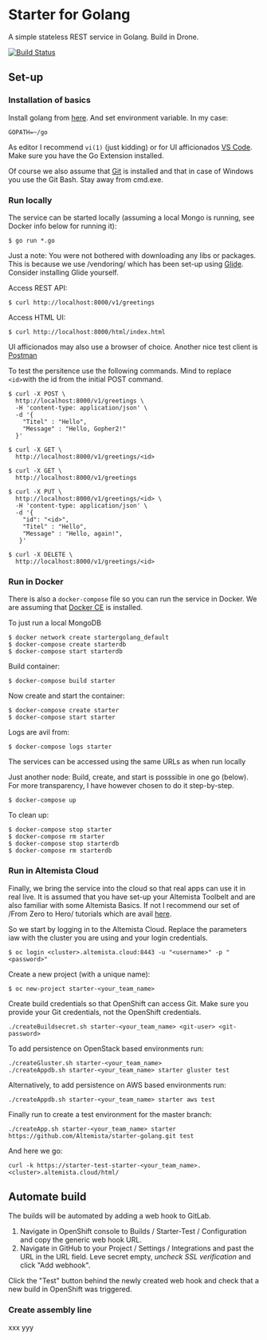 # Starter for Golang #
A simple stateless REST service in Golang. Build in Drone.

[![Build Status](http://164.177.187.96:18000/api/badges/okoeth/starter-golang/status.svg)](http://164.177.187.96:18000/okoeth/starter-golang)

## Set-up ##

### Installation of basics ###
Install golang from [here](http://golang.org). And set environment variable. In my case:
```
GOPATH=~/go
```

As editor I recommend `vi(1)` (just kidding) or for UI afficionados [VS Code](https://code.visualstudio.com/). Make sure you have the Go Extension installed.

Of course we also assume that [Git](https://git-scm.com/) is installed and that in case of Windows you use the Git Bash. Stay away from cmd.exe.

### Run locally ###
The service can be started locally (assuming a local Mongo is running, see Docker info below for running it):
```
$ go run *.go
```

Just a note: You were not bothered with downloading any libs or packages. This is because we use /vendoring/ which has been set-up using [Glide](http://glide.sh/). Consider installing Glide yourself.

Access REST API:
```
$ curl http://localhost:8000/v1/greetings
```

Access HTML UI:
```
$ curl http://localhost:8000/html/index.html
```

UI afficionados may also use a browser of choice. Another nice test client is [Postman](https://www.getpostman.com/)

To test the persitence use the following commands. Mind to replace `<id>`with the id from the initial POST command.
```
$ curl -X POST \
  http://localhost:8000/v1/greetings \
  -H 'content-type: application/json' \
  -d '{
	"Titel" : "Hello",
	"Message" : "Hello, Gopher2!"
  }'

$ curl -X GET \
  http://localhost:8000/v1/greetings/<id>

$ curl -X GET \
  http://localhost:8000/v1/greetings

$ curl -X PUT \
  http://localhost:8000/v1/greetings/<id> \
  -H 'content-type: application/json' \
  -d '{
    "id": "<id>",
	"Titel" : "Hello",
	"Message" : "Hello, again!",
   }'

$ curl -X DELETE \
  http://localhost:8000/v1/greetings/<id>  
```

### Run in Docker ###
There is also a `docker-compose` file so you can run the service in Docker. We are assuming that [Docker CE](https://www.docker.com/) is installed.

To just run a local MongoDB
```
$ docker network create startergolang_default
$ docker-compose create starterdb
$ docker-compose start starterdb
```


Build container:
```
$ docker-compose build starter
```

Now create and start the container:
```
$ docker-compose create starter
$ docker-compose start starter
```

Logs are avil from:
```
$ docker-compose logs starter
```

The services can be accessed using the same URLs as when run locally

Just another node: Build, create, and start is posssible in one go (below). For more transparency, I have however chosen to do it step-by-step.
```
$ docker-compose up 
```

To clean up:
```
$ docker-compose stop starter
$ docker-compose rm starter
$ docker-compose stop starterdb
$ docker-compose rm starterdb
```

### Run in Altemista Cloud ###
Finally, we bring the service into the cloud so that real apps can use it in real live. It is assumed that you have set-up your Altemista Toolbelt and are also familiar with some Altemista Basics. If not I recommend our set of /From Zero to Hero/ tutorials which are avail [here](https://tutorial-tutorial.ballpark.altemista.cloud/).

So we start by logging in to the Altemista Cloud. Replace the parameters iaw with the cluster you are using and your login credentials.
```
$ oc login <cluster>.altemista.cloud:8443 -u "<username>" -p "<password>"
```

Create a new project (with a unique name):
```
$ oc new-project starter-<your_team_name>
```

Create build credentials so that OpenShift can access Git. Make sure you provide your Git credentials, not the OpenShift credentials. 
```
./createBuildsecret.sh starter-<your_team_name> <git-user> <git-password>
```

To add persistence on OpenStack based environments run:
```
./createGluster.sh starter-<your_team_name>
./createAppdb.sh starter-<your_team_name> starter gluster test
```

Alternatively, to add persistence on AWS based environments run:
```
./createAppdb.sh starter-<your_team_name> starter aws test
```

Finally run to create a test environment for the master branch:
```
./createApp.sh starter-<your_team_name> starter https://github.com/Altemista/starter-golang.git test
```

And here we go:
```
curl -k https://starter-test-starter-<your_team_name>.<cluster>.altemista.cloud/html/
```

## Automate build ##
The builds will be automated by adding a web hook to GitLab.

1. Navigate in OpenShift console to Builds / Starter-Test / Configuration and copy the generic web hook URL.
2. Navigate in GitHub to your Project / Settings / Integrations and past the URL in the URL field. Leve secret empty, *uncheck SSL verification* and click "Add webhook".

Click the "Test" button behind the newly created web hook and check that a new build in OpenShift was triggered.

### Create assembly line ###
xxx
yyy
